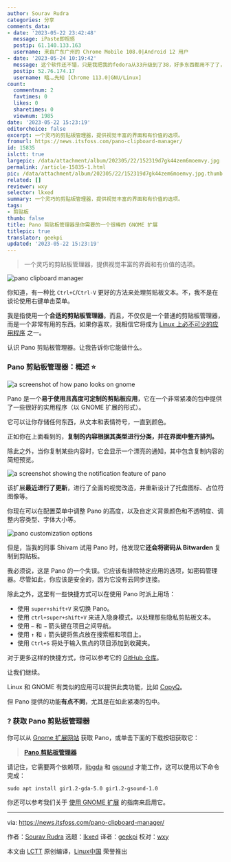 ```yaml
---
author: Sourav Rudra
categories: 分享
comments_data:
- date: '2023-05-22 23:42:48'
  message: iPaste即视感
  postip: 61.140.133.163
  username: 来自广东广州的 Chrome Mobile 108.0|Android 12 用户
- date: '2023-05-24 10:19:42'
  message: 这个软件还不错，只是我把我的fedora从33升级到了38，好多东西都用不了了，如果你只是想要用这个，最好只升级到刚好能用的版本就行了。
  postip: 52.76.174.17
  username: 暗灬先知 [Chrome 113.0|GNU/Linux]
count:
  commentnum: 2
  favtimes: 0
  likes: 0
  sharetimes: 0
  viewnum: 1985
date: '2023-05-22 15:23:19'
editorchoice: false
excerpt: 一个灵巧的剪贴板管理器，提供视觉丰富的界面和有价值的选项。
fromurl: https://news.itsfoss.com/pano-clipboard-manager/
id: 15835
islctt: true
largepic: /data/attachment/album/202305/22/152319d7gk44zem6moemvy.jpg
permalink: /article-15835-1.html
pic: /data/attachment/album/202305/22/152319d7gk44zem6moemvy.jpg.thumb.jpg
related: []
reviewer: wxy
selector: lkxed
summary: 一个灵巧的剪贴板管理器，提供视觉丰富的界面和有价值的选项。
tags:
- 剪贴板
thumb: false
title: Pano 剪贴板管理器是你需要的一个很棒的 GNOME 扩展
titlepic: true
translator: geekpi
updated: '2023-05-22 15:23:19'
---
```



> 
> 一个灵巧的剪贴板管理器，提供视觉丰富的界面和有价值的选项。
> 
> 
> 


![pano clipboard manager](/data/attachment/album/202305/22/152319d7gk44zem6moemvy.jpg)


你知道，有一种比 `Ctrl+C`/`Ctrl-V` 更好的方法来处理剪贴板文本。不，我不是在谈论使用右键单击菜单。


我是指使用一个**合适的剪贴板管理器**。而且，不仅仅是一个普通的剪贴板管理器，而是一个非常有用的东西。如果你喜欢，我相信它将成为 [Linux 上必不可少的应用程序](https://itsfoss.com/essential-linux-applications/?ref=news.itsfoss.com) 之一。


认识 Pano 剪贴板管理器。让我告诉你它能做什么。


### Pano 剪贴板管理器：概述 ⭐


![a screenshot of how pano looks on gnome](/data/attachment/album/202305/22/152320yxryoppfcvyptoxp.jpg)


Pano 是一个**易于使用且高度可定制的剪贴板应用**，它在一个非常紧凑的包中提供了一些很好的实用程序（以 GNOME 扩展的形式）。


它可以让你存储任何东西，从文本和表情符号，一直到颜色。


正如你在上面看到的，**复制的内容根据其类型进行分类，并在界面中整齐排列。**


除此之外，当你复制某些内容时，它会显示一个漂亮的通知，其中包含复制内容的简短预览。


![a screenshot showing the notification feature of pano](/data/attachment/album/202305/22/152320tvcc4rskkxc0q7yx.png)


该扩展**最近进行了更新**，进行了全面的视觉改造，并重新设计了托盘图标、占位符图像等。


你现在可以在配置菜单中调整 Pano 的高度，以及自定义背景颜色和不透明度、调整内容类型、字体大小等。


![pano customization options](/data/attachment/album/202305/22/152322u2oo25yoseh6ok2e.png)


但是，当我的同事 Shivam 试用 Pano 时，他发现它**还会将密码从 Bitwarden** 复制到剪贴板。


我必须说，这是 Pano 的一个失误。它应该有排除特定应用的选项，如密码管理器。尽管如此，你应该是安全的，因为它没有云同步连接。


除此之外，这里有一些快捷方式可以在使用 Pano 时派上用场：


* 使用 `super+shift+V` 来切换 Pano。
* 使用 `ctrl+super+shift+V` 来进入隐身模式，以处理那些隐私剪贴板文本。
* 使用 `←` 和 `→` 箭头键在项目之间导航。
* 使用 `↑` 和 `↓` 箭头键将焦点放在搜索框和项目上。
* 使用 `Ctrl+S` 将处于输入焦点的项目添加到收藏夹。


对于更多这样的快捷方式，你可以参考它的 [GitHub 仓库](https://github.com/oae/gnome-shell-pano?ref=news.itsfoss.com)。


让我们继续。


Linux 和 GNOME 有类似的应用可以提供此类功能，比如 [CopyQ](https://itsfoss.com/copyq-clipboard-manager/?ref=news.itsfoss.com)。


但 Pano 提供的功能**有点不同**，尤其是在如此紧凑的包中。


### ? 获取 Pano 剪贴板管理器


你可以从 [Gnome 扩展网站](https://extensions.gnome.org/extension/5278/pano/?ref=news.itsfoss.com) 获取 Pano，或单击下面的下载按钮获取它：



> 
> **[Pano 剪贴板管理器](https://extensions.gnome.org/extension/5278/pano/?ref=news.itsfoss.com)**
> 
> 
> 


请记住，它需要两个依赖项，[libgda](https://gitlab.gnome.org/GNOME/libgda?ref=news.itsfoss.com) 和 [gsound](https://wiki.gnome.org/Projects/GSound?ref=news.itsfoss.com) 才能工作，这可以使用以下命令完成：



```
sudo apt install gir1.2-gda-5.0 gir1.2-gsound-1.0

```

你还可以参考我们关于 [使用 GNOME 扩展](https://itsfoss.com/best-gnome-extensions/?ref=news.itsfoss.com) 的指南来启用它。




---


via: <https://news.itsfoss.com/pano-clipboard-manager/>


作者：[Sourav Rudra](https://news.itsfoss.com/author/sourav/) 选题：[lkxed](https://github.com/lkxed/) 译者：[geekpi](https://github.com/geekpi) 校对：[wxy](https://github.com/wxy)


本文由 [LCTT](https://github.com/LCTT/TranslateProject) 原创编译，[Linux中国](https://linux.cn/) 荣誉推出